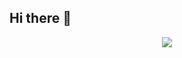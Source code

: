 ## Hi there 👋
<p align="center">
  <a href="https://skillicons.dev">
    <img src="https://skillicons.dev/icons?i=git,github,docker,html,react,nextjs,js,ts,css,tailwind,pnpm,vscode,lua,cloudflare" />
  </a>
</p>
